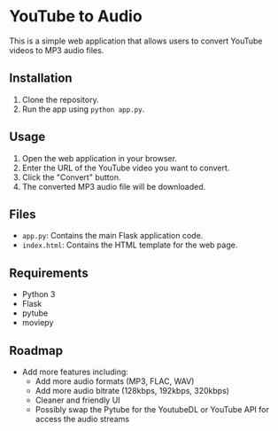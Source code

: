 # YouTube to Audio

This is a simple web application that allows users to convert YouTube videos to MP3 audio files.

## Installation

1. Clone the repository.
2. Run the app using `python app.py`.

## Usage

1. Open the web application in your browser.
2. Enter the URL of the YouTube video you want to convert.
3. Click the "Convert" button.
4. The converted MP3 audio file will be downloaded.

## Files

- `app.py`: Contains the main Flask application code.
- `index.html`: Contains the HTML template for the web page.

## Requirements

- Python 3
- Flask
- pytube
- moviepy

## Roadmap

- Add more features including:
    - Add more audio formats (MP3, FLAC, WAV)
    - Add more audio bitrate (128kbps, 192kbps, 320kbps)
    - Cleaner and friendly UI
    - Possibly swap the Pytube for the YoutubeDL or YouTube API for access the audio streams
